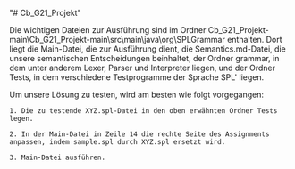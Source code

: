 "# Cb_G21_Projekt" 

Die wichtigen Dateien zur Ausführung sind im Ordner 
Cb_G21_Projekt-main\Cb_G21_Projekt-main\src\main\java\org\SPLGrammar enthalten. 
Dort liegt die Main-Datei, die zur Ausführung dient, die Semantics.md-Datei, die 
unsere semantischen Entscheidungen beinhaltet, der Ordner grammar, in dem unter 
anderem Lexer, Parser und Interpreter liegen, und der Ordner Tests, in dem 
verschiedene Testprogramme der Sprache SPL' liegen.

Um unsere Lösung zu testen, wird am besten wie folgt vorgegangen:

    1. Die zu testende XYZ.spl-Datei in den oben erwähnten Ordner Tests legen.

    2. In der Main-Datei in Zeile 14 die rechte Seite des Assignments anpassen, indem sample.spl durch XYZ.spl ersetzt wird.

    3. Main-Datei ausführen.